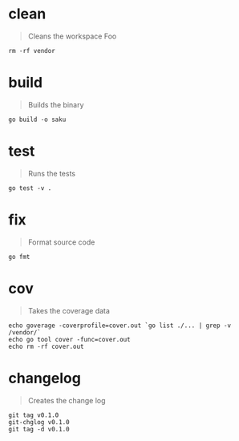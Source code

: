 # clean
> Cleans the workspace
> Foo

    rm -rf vendor

# build
> Builds the binary

    go build -o saku

# test
> Runs the tests

    go test -v .

# fix
> Format source code

    go fmt

# cov
> Takes the coverage data

    echo goverage -coverprofile=cover.out `go list ./... | grep -v /vendor/`
    echo go tool cover -func=cover.out
    echo rm -rf cover.out

# changelog
> Creates the change log

    git tag v0.1.0
    git-chglog v0.1.0
    git tag -d v0.1.0
